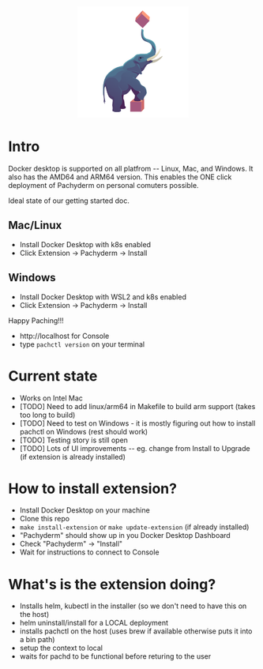 <p align="center">
	<img src='./Pachyderm_Icon-01.svg' height='225' title='Pachyderm Docker Desktop Extension'>
</p>

# Intro
Docker desktop is supported on all platfrom -- Linux, Mac, and Windows. It also has the AMD64 and ARM64 version. This enables the ONE click deployment of Pachyderm on personal comuters possible.

Ideal state of our getting started doc.
## Mac/Linux
- Install Docker Desktop with k8s enabled
- Click Extension -> Pachyderm -> Install

## Windows
- Install Docker Desktop with WSL2 and k8s enabled
- Click Extension -> Pachyderm -> Install

Happy Paching!!!

- http://localhost for Console
- type `pachctl version` on your terminal

# Current state
- Works on Intel Mac
- [TODO] Need to add linux/arm64 in Makefile to build arm support (takes too long to build)
- [TODO] Need to test on Windows - it is mostly figuring out how to install pachctl on Windows (rest should work)
- [TODO] Testing story is still open
- [TODO] Lots of UI improvements -- eg. change from Install to Upgrade (if extension is already installed)

# How to install extension?
- Install Docker Desktop on your machine
- Clone this repo
- `make install-extension` or `make update-extension` (if already installed)
- "Pachyderm" should show up in you Docker Desktop Dashboard
- Check "Pachyderm" -> "Install"
- Wait for instructions to connect to Console



# What's is the extension doing?
- Installs helm, kubectl in the installer (so we don't need to have this on the host)
- helm uninstall/install for a LOCAL deployment
- installs pachctl on the host (uses brew if available otherwise puts it into a bin path)
- setup the context to local
- waits for pachd to be functional before returing to the user
